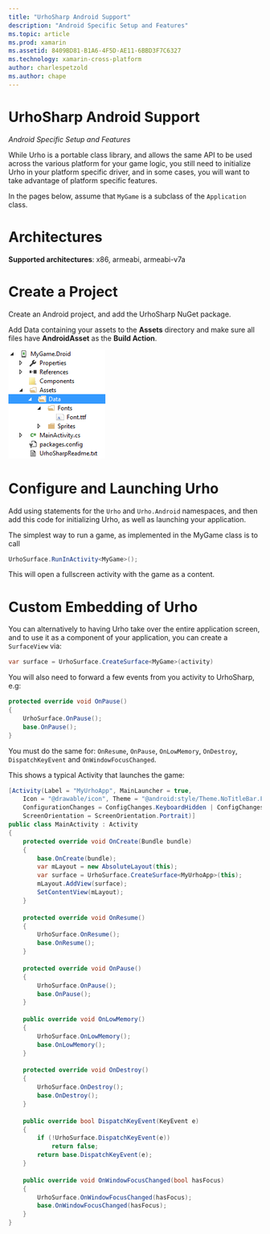```yaml
---
title: "UrhoSharp Android Support"
description: "Android Specific Setup and Features"
ms.topic: article
ms.prod: xamarin
ms.assetid: 8409BD81-B1A6-4F5D-AE11-6BBD3F7C6327
ms.technology: xamarin-cross-platform
author: charlespetzold
ms.author: chape
---
```


# UrhoSharp Android Support

_Android Specific Setup and Features_

While Urho is a portable class library, and allows the same API to be
used across the various platform for your game logic, you still need
to initialize Urho in your platform specific driver, and in some
cases, you will want to take advantage of platform specific features.

In the pages below, assume that `MyGame` is a subclass of the
`Application` class.

# Architectures

**Supported architectures**: x86, armeabi, armeabi-v7a

# Create a Project

Create an Android project, and add the UrhoSharp NuGet package.

Add Data containing your assets to the **Assets** directory and make sure all files have **AndroidAsset** as the **Build Action**.

![Project Setup](android-images/image-3.png "Add Data containing the assets to the Assets directory")

# Configure and Launching Urho

Add using statements for the `Urho` and `Urho.Android` namespaces, and
then add this code for initializing Urho, as well as launching your
application.

The simplest way to run a game, as implemented in the MyGame class is
to call

```csharp
UrhoSurface.RunInActivity<MyGame>();
```

This will open a fullscreen activity with the game as a content.

# Custom Embedding of Urho

You can alternatively to having Urho take over the entire application
screen, and to use it as a component of your application, you can
create a `SurfaceView` via:

```csharp
var surface = UrhoSurface.CreateSurface<MyGame>(activity)
```

You will also need to forward a few events from you
activity to UrhoSharp, e.g:

```csharp
protected override void OnPause()
{
	UrhoSurface.OnPause();
	base.OnPause();
}
```

You must do the same for: `OnResume`, `OnPause`, `OnLowMemory`, `OnDestroy`,
`DispatchKeyEvent` and `OnWindowFocusChanged`.

This shows a typical Activity that launches the game:

```csharp
[Activity(Label = "MyUrhoApp", MainLauncher = true,
    Icon = "@drawable/icon", Theme = "@android:style/Theme.NoTitleBar.Fullscreen",
    ConfigurationChanges = ConfigChanges.KeyboardHidden | ConfigChanges.Orientation,
    ScreenOrientation = ScreenOrientation.Portrait)]
public class MainActivity : Activity
{
    protected override void OnCreate(Bundle bundle)
    {
        base.OnCreate(bundle);
        var mLayout = new AbsoluteLayout(this);
        var surface = UrhoSurface.CreateSurface<MyUrhoApp>(this);
        mLayout.AddView(surface);
        SetContentView(mLayout);
    }

    protected override void OnResume()
    {
        UrhoSurface.OnResume();
        base.OnResume();
    }

    protected override void OnPause()
    {
        UrhoSurface.OnPause();
        base.OnPause();
    }

    public override void OnLowMemory()
    {
        UrhoSurface.OnLowMemory();
        base.OnLowMemory();
    }

    protected override void OnDestroy()
    {
        UrhoSurface.OnDestroy();
        base.OnDestroy();
    }

    public override bool DispatchKeyEvent(KeyEvent e)
    {
        if (!UrhoSurface.DispatchKeyEvent(e))
            return false;
        return base.DispatchKeyEvent(e);
    }

    public override void OnWindowFocusChanged(bool hasFocus)
    {
        UrhoSurface.OnWindowFocusChanged(hasFocus);
        base.OnWindowFocusChanged(hasFocus);
    }
}
```

